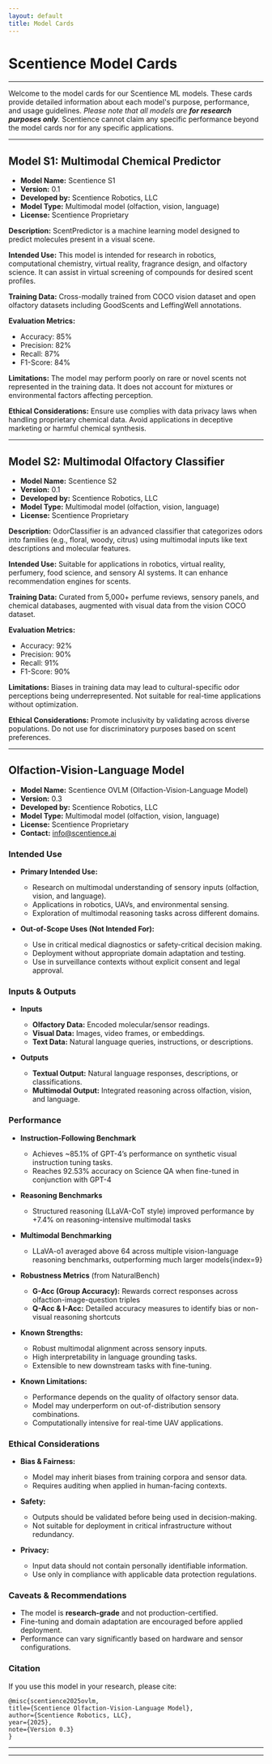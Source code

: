 ```yaml
---
layout: default
title: Model Cards
---
```


# Scentience Model Cards
---
Welcome to the model cards for our Scentience ML models. These cards provide detailed information about each model's purpose, performance, and usage guidelines. _Please note that all models are **for research purposes only**._ Scentience cannot claim any specific performance beyond the model cards nor for any specific applications.

---

## Model S1: Multimodal Chemical Predictor
- **Model Name:** Scentience S1  
- **Version:** 0.1  
- **Developed by:** Scentience Robotics, LLC  
- **Model Type:** Multimodal model (olfaction, vision, language)  
- **License:** Scentience Proprietary  

**Description:** ScentPredictor is a machine learning model designed to predict molecules present in a visual scene.

**Intended Use:** This model is intended for research in robotics, computational chemistry, virtual reality, fragrance design, and olfactory science. It can assist in virtual screening of compounds for desired scent profiles.

**Training Data:** Cross-modally trained from COCO vision dataset and open olfactory datasets including GoodScents and LeffingWell annotations.

**Evaluation Metrics:**

- Accuracy: 85%
- Precision: 82%
- Recall: 87%
- F1-Score: 84%

**Limitations:** The model may perform poorly on rare or novel scents not represented in the training data. It does not account for mixtures or environmental factors affecting perception.

**Ethical Considerations:** Ensure use complies with data privacy laws when handling proprietary chemical data. Avoid applications in deceptive marketing or harmful chemical synthesis.


---

## Model S2: Multimodal Olfactory Classifier
- **Model Name:** Scentience S2  
- **Version:** 0.1  
- **Developed by:** Scentience Robotics, LLC  
- **Model Type:** Multimodal model (olfaction, vision, language)  
- **License:** Scentience Proprietary  

**Description:** OdorClassifier is an advanced classifier that categorizes odors into families (e.g., floral, woody, citrus) using multimodal inputs like text descriptions and molecular features.

**Intended Use:** Suitable for applications in robotics, virtual reality, perfumery, food science, and sensory AI systems. It can enhance recommendation engines for scents.

**Training Data:** Curated from 5,000+ perfume reviews, sensory panels, and chemical databases, augmented with visual data from the vision COCO dataset.

**Evaluation Metrics:**

- Accuracy: 92%
- Precision: 90%
- Recall: 91%
- F1-Score: 90%

**Limitations:** Biases in training data may lead to cultural-specific odor perceptions being underrepresented. Not suitable for real-time applications without optimization.

**Ethical Considerations:** Promote inclusivity by validating across diverse populations. Do not use for discriminatory purposes based on scent preferences.


---

## Olfaction-Vision-Language Model  
- **Model Name:** Scentience OVLM (Olfaction-Vision-Language Model)  
- **Version:** 0.3
- **Developed by:** Scentience Robotics, LLC  
- **Model Type:** Multimodal model (olfaction, vision, language)  
- **License:** Scentience Proprietary  
- **Contact:** info@scentience.ai

### Intended Use

- **Primary Intended Use:**  
  - Research on multimodal understanding of sensory inputs (olfaction, vision, and language).  
  - Applications in robotics, UAVs, and environmental sensing.  
  - Exploration of multimodal reasoning tasks across different domains.  

- **Out-of-Scope Uses (Not Intended For):**  
  - Use in critical medical diagnostics or safety-critical decision making.  
  - Deployment without appropriate domain adaptation and testing.  
  - Use in surveillance contexts without explicit consent and legal approval.  

### Inputs & Outputs

- **Inputs**  
    - **Olfactory Data:** Encoded molecular/sensor readings.  
    - **Visual Data:** Images, video frames, or embeddings.  
    - **Text Data:** Natural language queries, instructions, or descriptions.  

- **Outputs**  
    - **Textual Output:** Natural language responses, descriptions, or classifications.  
    - **Multimodal Output:** Integrated reasoning across olfaction, vision, and language.  

### Performance

- **Instruction-Following Benchmark**
  - Achieves ~85.1% of GPT-4’s performance on synthetic visual instruction tuning tasks.  
  - Reaches 92.53% accuracy on Science QA when fine-tuned in conjunction with GPT-4

- **Reasoning Benchmarks**
  - Structured reasoning (LLaVA-CoT style) improved performance by +7.4% on reasoning-intensive multimodal tasks

- **Multimodal Benchmarking**
  - LLaVA-o1 averaged above 64 across multiple vision-language reasoning benchmarks, outperforming much larger models{index=9}

- **Robustness Metrics** (from NaturalBench)
  - **G-Acc (Group Accuracy):** Rewards correct responses across olfaction-image-question triples
  - **Q-Acc & I-Acc:** Detailed accuracy measures to identify bias or non-visual reasoning shortcuts

- **Known Strengths:**  
  - Robust multimodal alignment across sensory inputs.  
  - High interpretability in language grounding tasks.  
  - Extensible to new downstream tasks with fine-tuning.  

- **Known Limitations:**  
  - Performance depends on the quality of olfactory sensor data.  
  - Model may underperform on out-of-distribution sensory combinations.  
  - Computationally intensive for real-time UAV applications.  

### Ethical Considerations

- **Bias & Fairness:**  
  - Model may inherit biases from training corpora and sensor data.  
  - Requires auditing when applied in human-facing contexts.  

- **Safety:**  
  - Outputs should be validated before being used in decision-making.  
  - Not suitable for deployment in critical infrastructure without redundancy.  

- **Privacy:**  
  - Input data should not contain personally identifiable information.  
  - Use only in compliance with applicable data protection regulations.  

### Caveats & Recommendations

- The model is **research-grade** and not production-certified.  
- Fine-tuning and domain adaptation are encouraged before applied deployment.  
- Performance can vary significantly based on hardware and sensor configurations.  

### Citation

If you use this model in your research, please cite:  

```
@misc{scentience2025ovlm,
title={Scentience Olfaction-Vision-Language Model},
author={Scentience Robotics, LLC},
year={2025},
note={Version 0.3}
}
```


---
---